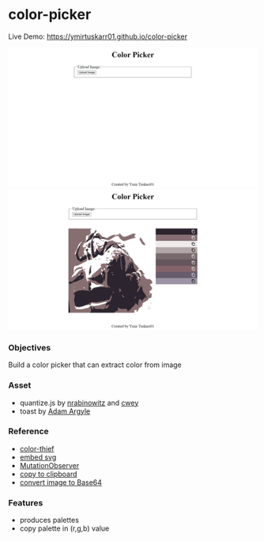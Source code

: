 # color-picker

Live Demo:
https://ymirtuskarr01.github.io/color-picker

![Project Screenshot 1](./images/colorPickerBase.png "Color Picker Base")
![Project Screenshot 2](./images/colorPickerUpload.png "Color Picker Upload")

### Objectives
Build a color picker that can extract color from image

### Asset
- quantize.js by [nrabinowitz](https://gist.github.com/nrabinowitz/1104622) and [cwey](https://gist.github.com/cwey/6200071)
- toast by [Adam Argyle](https://web.dev/building-a-toast-component/)

### Reference
- [color-thief](https://github.com/lokesh/color-thief)
- [embed svg](http://xn--dahlstrm-t4a.net/svg/html/get-embedded-svg-document-script.html)
- [MutationObserver](https://developer.mozilla.org/en-US/docs/Web/API/MutationObserver)
- [copy to clipboard](https://stackoverflow.com/questions/400212/how-do-i-copy-to-the-clipboard-in-javascript)
- [convert image to Base64](https://stackoverflow.com/questions/6150289/how-can-i-convert-an-image-into-base64-string-using-javascript)

### Features
- produces palettes
- copy palette in (r,g,b) value